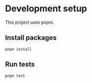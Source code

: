 # Development setup
This project uses pnpm.

## Install packages
```
pnpm install
```

## Run tests
```
pnpm test
```

